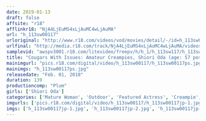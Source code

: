 ```yaml
---
date: 2019-01-13
draft: false
affsite: "r18"
afflinkr18: "NjA4LjEuMS4xLjAuMC4wLjAuMA"
url: "h_113sw00117"
urloriginal: "http://www.r18.com/videos/vod/movies/detail/-/id=h_113sw00117"
urlfinal: "http://media.r18.com/track/NjA4LjEuMS4xLjAuMC4wLjAuMA/videos/vod/movies/detail/-/id=h_113sw00117"
samplevid: "awspv3001.r18.com/litevideo/freepv/h/h_1/h_113sw117/h_113sw117_dmb_w.mp4"
title: "Cougars With Issues: Amateur Creampies, Shiori Oda (age: 57 position: bubble butt nurse in her fifties)"
mainimgurl: "pics.r18.com/digital/video/h_113sw00117/h_113sw00117ps.jpg"
mainimgs: "h_113sw00117ps.jpg"
releasedate: "Feb. 01, 2018"
duration: 139
productioncomp: "Plum"
girls: ['Shiori Oda']
categories: ['Mature Woman', 'Outdoor', 'Featured Actress', 'Creampie', 'Urination', 'Big Vibrator', 'Hi-Def']
imgurls: ['pics.r18.com/digital/video/h_113sw00117/h_113sw00117jp-1.jpg', 'pics.r18.com/digital/video/h_113sw00117/h_113sw00117jp-2.jpg', 'pics.r18.com/digital/video/h_113sw00117/h_113sw00117jp-3.jpg', 'pics.r18.com/digital/video/h_113sw00117/h_113sw00117jp-4.jpg', 'pics.r18.com/digital/video/h_113sw00117/h_113sw00117jp-5.jpg', 'pics.r18.com/digital/video/h_113sw00117/h_113sw00117jp-6.jpg', 'pics.r18.com/digital/video/h_113sw00117/h_113sw00117jp-7.jpg', 'pics.r18.com/digital/video/h_113sw00117/h_113sw00117jp-8.jpg', 'pics.r18.com/digital/video/h_113sw00117/h_113sw00117jp-9.jpg', 'pics.r18.com/digital/video/h_113sw00117/h_113sw00117jp-10.jpg', 'pics.r18.com/digital/video/h_113sw00117/h_113sw00117jp-11.jpg', 'pics.r18.com/digital/video/h_113sw00117/h_113sw00117jp-12.jpg', 'pics.r18.com/digital/video/h_113sw00117/h_113sw00117jp-13.jpg', 'pics.r18.com/digital/video/h_113sw00117/h_113sw00117jp-14.jpg', 'pics.r18.com/digital/video/h_113sw00117/h_113sw00117jp-15.jpg', 'pics.r18.com/digital/video/h_113sw00117/h_113sw00117jp-16.jpg', 'pics.r18.com/digital/video/h_113sw00117/h_113sw00117jp-17.jpg', 'pics.r18.com/digital/video/h_113sw00117/h_113sw00117jp-18.jpg', 'pics.r18.com/digital/video/h_113sw00117/h_113sw00117jp-19.jpg', 'pics.r18.com/digital/video/h_113sw00117/h_113sw00117jp-20.jpg']
imgs: ['h_113sw00117jp-1.jpg', 'h_113sw00117jp-2.jpg', 'h_113sw00117jp-3.jpg', 'h_113sw00117jp-4.jpg', 'h_113sw00117jp-5.jpg', 'h_113sw00117jp-6.jpg', 'h_113sw00117jp-7.jpg', 'h_113sw00117jp-8.jpg', 'h_113sw00117jp-9.jpg', 'h_113sw00117jp-10.jpg', 'h_113sw00117jp-11.jpg', 'h_113sw00117jp-12.jpg', 'h_113sw00117jp-13.jpg', 'h_113sw00117jp-14.jpg', 'h_113sw00117jp-15.jpg', 'h_113sw00117jp-16.jpg', 'h_113sw00117jp-17.jpg', 'h_113sw00117jp-18.jpg', 'h_113sw00117jp-19.jpg', 'h_113sw00117jp-20.jpg']
---
```

